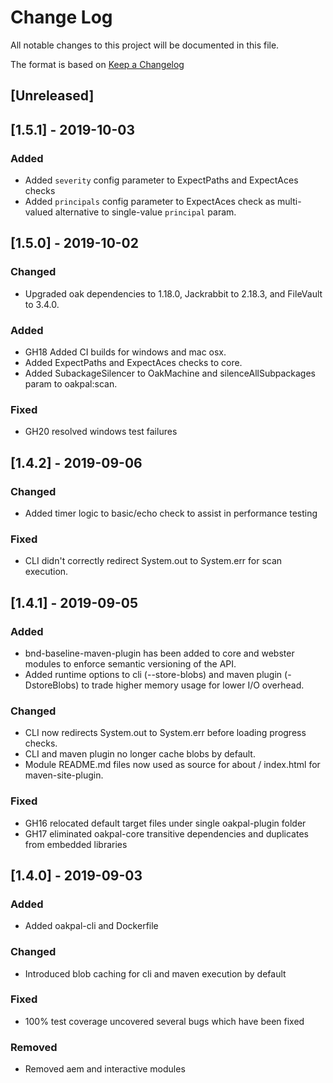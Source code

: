 # Change Log

All notable changes to this project will be documented in this file. 

The format is based on [Keep a Changelog](http://keepachangelog.com)

## [Unreleased]

## [1.5.1] - 2019-10-03

### Added
- Added `severity` config parameter to ExpectPaths and ExpectAces checks
- Added `principals` config parameter to ExpectAces check as multi-valued alternative to single-value `principal` param.

## [1.5.0] - 2019-10-02

### Changed 
- Upgraded oak dependencies to 1.18.0, Jackrabbit to 2.18.3, and FileVault to 3.4.0.

### Added
- GH18 Added CI builds for windows and mac osx.
- Added ExpectPaths and ExpectAces checks to core.
- Added SubackageSilencer to OakMachine and silenceAllSubpackages param to oakpal:scan.

### Fixed
- GH20 resolved windows test failures

## [1.4.2] - 2019-09-06

### Changed
- Added timer logic to basic/echo check to assist in performance testing

### Fixed
- CLI didn't correctly redirect System.out to System.err for scan execution. 

## [1.4.1] - 2019-09-05

### Added
- bnd-baseline-maven-plugin has been added to core and webster modules to enforce semantic versioning of the API.
- Added runtime options to cli (--store-blobs) and maven plugin (-DstoreBlobs) to trade higher memory usage for lower I/O overhead.

### Changed
- CLI now redirects System.out to System.err before loading progress checks.
- CLI and maven plugin no longer cache blobs by default.
- Module README.md files now used as source for about / index.html for maven-site-plugin.

### Fixed
- GH16 relocated default target files under single oakpal-plugin folder
- GH17 eliminated oakpal-core transitive dependencies and duplicates from embedded libraries

## [1.4.0] - 2019-09-03

### Added
- Added oakpal-cli and Dockerfile

### Changed
- Introduced blob caching for cli and maven execution by default

### Fixed
- 100% test coverage uncovered several bugs which have been fixed

### Removed
- Removed aem and interactive modules